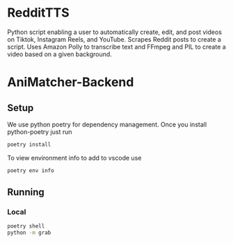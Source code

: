 # RedditTTS

Python script enabling a user to automatically create, edit, and post videos on Tiktok, Instagram Reels, and YouTube. 
Scrapes Reddit posts to create a script. Uses Amazon Polly to transcribe text and FFmpeg and PIL to create a video based on a given background.
# AniMatcher-Backend

## Setup

We use python poetry for dependency management. Once you install python-poetry just run 

```sh
poetry install
```

To view environment info to add to vscode use

```sh
poetry env info
```

## Running

### Local

```sh
poetry shell
python -m grab
```
